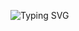![Typing SVG](https://readme-typing-svg.demolab.com?font=IBM+Plex+Mono&weight=500&size=30&duration=5000&pause=1000&color=F7F7F7&width=700&lines=Welcome+to+my+github+profile!)
